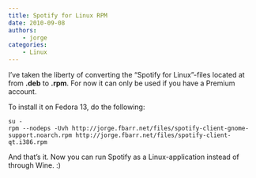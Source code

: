 ```yaml
---
title: Spotify for Linux RPM
date: 2010-09-08
authors:
    - jorge
categories:
    - Linux
---
```

I’ve taken the liberty of converting the “Spotify for Linux”-files located at  from **.deb** to **.rpm**. For now it can only be used if you have a Premium account.

To install it on Fedora 13, do the following:

```
su -
rpm --nodeps -Uvh http://jorge.fbarr.net/files/spotify-client-gnome-support.noarch.rpm http://jorge.fbarr.net/files/spotify-client-qt.i386.rpm
```

And that’s it. Now you can run Spotify as a Linux-application instead of through Wine. :)